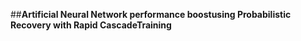 
##**Artificial Neural Network performance boostusing Probabilistic Recovery with Rapid CascadeTraining**
